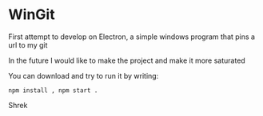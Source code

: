 # WinGit
First attempt to develop on Electron, a simple windows program that pins a url to my git

In the future I would like to make the project and make it more saturated

You can download and try to run it by writing:

    npm install , npm start .
	
  Shrek 
	    
